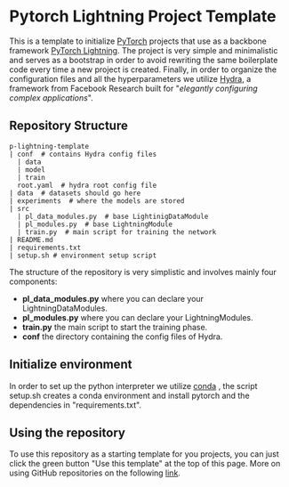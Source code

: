 # Pytorch Lightning Project Template

This is a template to initialize [PyTorch](https://pytorch.org) projects that use as a backbone
framework [PyTorch Lightning](https://www.pytorchlightning.ai). The project 
is very simple and minimalistic and serves as a bootstrap in order to avoid rewriting the same
boilerplate code every time a new project is created. Finally, in order to organize the configuration files 
and all the hyperparameters we utilize [Hydra](https://hydra.cc), a framework from 
Facebook Research built for "*elegantly configuring complex applications*".

## Repository Structure
```
p-lightning-template
| conf  # contains Hydra config files
  | data
  | model
  | train
  root.yaml  # hydra root config file
| data  # datasets should go here
| experiments  # where the models are stored
| src
  | pl_data_modules.py  # base LightinigDataModule
  | pl_modules.py  # base LightningModule
  | train.py  # main script for training the network
| README.md
| requirements.txt
| setup.sh # environment setup script 
```
The structure of the repository is very simplistic and involves mainly four
components:
- **pl_data_modules.py** where you can declare your LightningDataModules.
- **pl_modules.py** where you can declare your LightningModules.
- **train.py** the main script to start the training phase.
- **conf** the directory containing the config files of Hydra.

## Initialize environment
In order to set up the python interpreter we utilize [conda](https://docs.conda.io/projects/conda/en/latest/index.html)
, the script setup.sh creates a conda environment and install pytorch
and the dependencies in "requirements.txt".


## Using the repository
To use this repository as a starting template for you projects, you can just click the green button "Use this template" at the top of this page. More on using GitHub repositories on the following [link](https://docs.github.com/en/github/creating-cloning-and-archiving-repositories/creating-a-repository-from-a-template#creating-a-repository-from-a-template).
